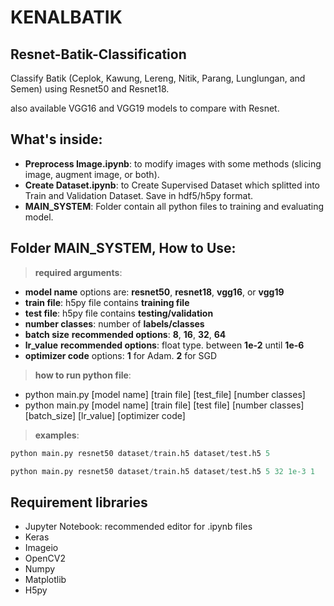 # KENALBATIK
## Resnet-Batik-Classification
Classify Batik (Ceplok, Kawung, Lereng, Nitik, Parang, Lunglungan, and Semen) using Resnet50 and Resnet18.

also available VGG16 and VGG19 models to compare with Resnet.

## What's inside:
- **Preprocess Image.ipynb**: to modify images with some methods (slicing image, augment image, or both).
- **Create Dataset.ipynb**: to Create Supervised Dataset which splitted into Train and Validation Dataset. Save in hdf5/h5py format.
- **MAIN_SYSTEM**: Folder contain all python files to training and evaluating model.

## Folder MAIN_SYSTEM, How to Use:

>**required arguments**:
- **model name** options are: **resnet50**, **resnet18**, **vgg16**, or **vgg19**
- **train file**: h5py file contains **training file**
- **test file**: h5py file contains **testing/validation**
- **number classes**: number of **labels/classes**
- **batch size** **recommended options**: **8**, **16**, **32**, **64**
- **lr_value** **recommended options**: float type. between **1e-2** until **1e-6**
- **optimizer code** options: **1** for Adam. **2** for SGD

> **how to run python file**:

- python main.py [model name] [train file] [test_file] [number classes]
- python main.py [model name] [train file] [test file] [number classes] [batch_size] [lr_value] [optimizer code] 

> **examples**:
```python
python main.py resnet50 dataset/train.h5 dataset/test.h5 5
```
```python
python main.py resnet50 dataset/train.h5 dataset/test.h5 5 32 1e-3 1
```

## Requirement libraries
- Jupyter Notebook: recommended editor for .ipynb files
- Keras
- Imageio
- OpenCV2
- Numpy
- Matplotlib
- H5py
